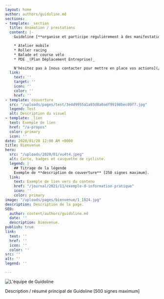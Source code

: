 ```yaml
---
layout: home
author: authors/guidoline.md
sections:
- template: _section
  title: Animation / prestations
  content: |-
    Guidoline [**organise et participe régulièrement à des manifestations**](/journal/categorie/animation) pour donner son regard sur la **culture vélo**.

    * Atelier mobile
    * Roller racing
    * Balade et course vélo
    * PDE _(Plan Déplacement Entreprise)_

    N'hésitez pas à [nous contacter pour mettre en place vos actions](/a-propos#prestations).
  link:
    text: ''
    target: ''
    icon: ''
    color: ''
    href: ''
- template: couverture
  src: "/uploads/pages/test/3e4d9955a1a93d8a0adf99198bec09f7.jpg"
  legend: Test
  alt: Description du visuel
- template: _lien
  text: Exemple de lien
  href: "/a-propos"
  color: primary
  icon: ''
date: 2020/01/28 12:00 AM +0000
title: Bienvenue
hero:
  src: "/uploads/2020/01/vu4t4.jpeg"
  alt: Carte, badges et casquette de cycliste.
  legend: |
    ## Titrage de la légende
    Exemple de **description de couverture** [250 signes maximum].
  link:
    text: Exemple de lien vers du contenu
    href: "/journal/2021/11/exemple-d-information-pratique"
    icon: ''
    color: primary
image: "/uploads/pages/bienvenue/1_1024.jpg"
description: Description de la page.
SEO:
  author: content/authors/guidoline.md
  date: ''
  description: Bienvenue.
publish: true
link:
  text: ''
  href: ''
  icon: ''
  color: ''
src: ''
alt: ''
legend: ''

---
```

![L'équipe de Guidoline](/uploads/pages/bienvenue/equipe-guidoline.jpg)

Description / résumé principal de Guidoline \[500 signes maximum]